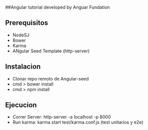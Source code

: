 ##Angular tutorial developed by Anguar Fundation

## Prerequisitos
- NodeSJ
- Bower
- Karma
- ANgular Seed Template (http-server)

## Instalacion
- Clonar repo remoto de Angular-seed
- cmd > bower install
- cmd > npm install

## Ejecucion
- Correr Server: http-server -a localhost -p 8000
- Run karma: karma start test/karma.conf.js (test unitarios y e2e)